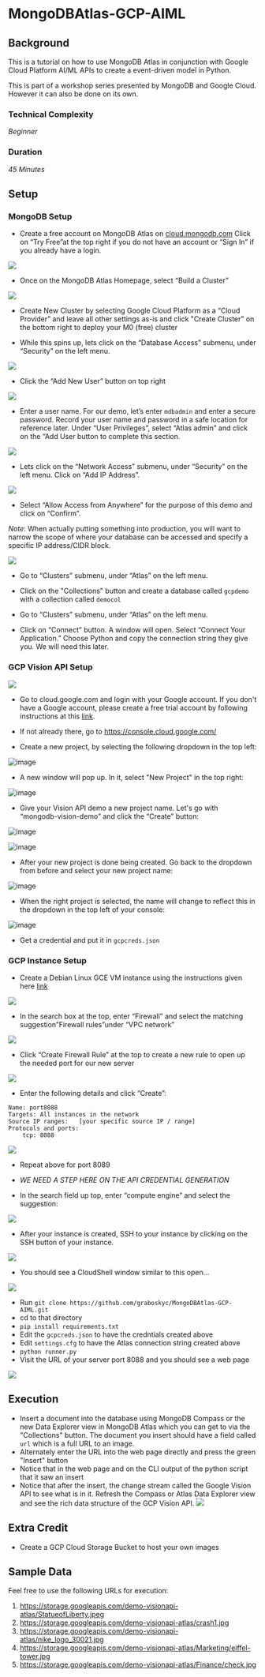 # MongoDBAtlas-GCP-AIML

## Background
This is a tutorial on how to use MongoDB Atlas in conjunction with Google Cloud Platform AI/ML APIs to create a event-driven model in Python.

This is part of a workshop series presented by MongoDB and Google Cloud. However it can also be done on its own.

### Technical Complexity

_Beginner_

### Duration

_45 Minutes_

## Setup
### MongoDB Setup
* Create a free account on MongoDB Atlas on [cloud.mongodb.com](https://cloud.mongodb.com) Click on “Try Free”at the top right if you do not have an account or “Sign In” if you already have a login. 

![](images/image1.png)

* Once on the MongoDB Atlas Homepage, select “Build a Cluster”

![](images/imageXX.png)

* Create New Cluster by selecting Google Cloud Platform as a “Cloud Provider” and leave all other settings as-is and click "Create Cluster" on the bottom right to deploy your M0 (free) cluster

* While this spins up, lets click on the “Database Access” submenu, under “Security” on the left menu. 

![](images/image33.png)

* Click the “Add New User” button on top right

![](images/image24.png)

* Enter a user name. For our demo, let’s enter `mdbadmin` and enter a secure password.  Record your user name and password in a safe location for reference later. Under “User Privileges”, select “Atlas admin” and click on the “Add User button to complete this section.

![](images/image9.png)

* Lets click on the “Network Access” submenu, under “Security” on the left menu. Click on “Add IP Address”.

![](images/image39.png)

* Select “Allow Access from Anywhere” for the purpose of this demo and click on “Confirm”.  

*Note*:  When actually putting something into production, you will want to narrow the scope of where your database can be accessed and specify a specific IP address/CIDR block.

![](images/image4.png)

* Go to “Clusters” submenu, under “Atlas” on the left menu. 

* Click on the "Collections" button and create a database called `gcpdemo` with a collection called `democol` 

* Go to “Clusters” submenu, under “Atlas” on the left menu. 

* Click on “Connect” button. A window will open. Select “Connect Your Application.” Choose Python and copy the connection string they give you. We will need this later.


### GCP Vision API Setup
![](images/newss01.png)

* Go to cloud.google.com and login with your Google account. If you don't have a Google account, please create a free trial account by following instructions at this [link](https://console.cloud.google.com/freetrial).

* If not already there, go to https://console.cloud.google.com/

* Create a new project, by selecting the following dropdown in the top left:

![image](images/image30.png)

* A new window will pop up.  In it, select "New Project" in the top right:

![image](images/image14.png)

* Give your Vision API demo a new project name.  Let's go with “mongodb-vision-demo” and click the “Create” button:

![image](images/image28.png)

![image](images/image31.png)

* After your new project is done being created. Go back to the dropdown from before and select your new project name:

![image](images/image22.png)

* When the right project is selected, the name will change to reflect this in the dropdown in the top left of your console:

![image](images/image5.png)

* Get a credential and put it in `gcpcreds.json`

### GCP Instance Setup
* Create a Debian Linux GCE VM instance using the instructions given here [link](https://www.google.com/url?q=https://cloud.google.com/compute/docs/quickstart-linux&sa=D&ust=1560383195254000)

![](images/image3.png)

* In the search box at the top, enter “Firewall” and select the matching suggestion”Firewall rules”under “VPC network”

![](images/image19.png)

* Click “Create Firewall Rule” at the top to create a new rule to open up the needed port for our new server

![](images/image18.png)

* Enter the following details and click “Create”:
```
Name: port8088
Targets: All instances in the network
Source IP ranges:   [your specific source IP / range]  
Protocols and ports:  
    tcp: 8088
``` 
![](images/image38.png)

* Repeat above for port 8089

* *WE NEED A STEP HERE ON THE API CREDENTIAL GENERATION*

* In the search field up top, enter “compute engine” and select the suggestion:

![](images/image27.png)

* After your instance is created, SSH to your instance by clicking on the SSH button of your instance.

![](images/image16.png)

* You should see a CloudShell window similar to this open...

![](images/image7.png)

* Run `git clone https://github.com/graboskyc/MongoDBAtlas-GCP-AIML.git`
* cd to that directory
* `pip install requirements.txt`
* Edit the `gcpcreds.json` to have the credntials created above
* Edit `settings.cfg` to have the Atlas connection string created above
* `python runner.py`
* Visit the URL of your server port 8088 and you should see a web page

![](images/newss02.png)

## Execution
* Insert a document into the database using MongoDB Compass or the new Data Explorer view in MongoDB Atlas which you can get to via the "Collections" button. The document you insert should have a field called `url` which is a full URL to an image.
* Alternately enter the URL into the web page directly and press the green "Insert" button
* Notice that in the web page and on the CLI output of the python script that it saw an insert
* Notice that after the insert, the change stream called the Google Vision API to see what is in it. Refresh the Compass or Atlas Data Explorer view and see the rich data structure of the GCP Vision API.
![](images/newss03.png)

## Extra Credit
* Create a GCP Cloud Storage Bucket to host your own images

## Sample Data
Feel free to use the following URLs for execution:
1. https://storage.googleapis.com/demo-visionapi-atlas/StatueofLiberty.jpeg
2. https://storage.googleapis.com/demo-visionapi-atlas/crash1.jpg
3. https://storage.googleapis.com/demo-visionapi-atlas/nike_logo_30021.jpg
4. https://storage.googleapis.com/demo-visionapi-atlas/Marketing/eiffel-tower.jpg
5. https://storage.googleapis.com/demo-visionapi-atlas/Finance/check.jpg
